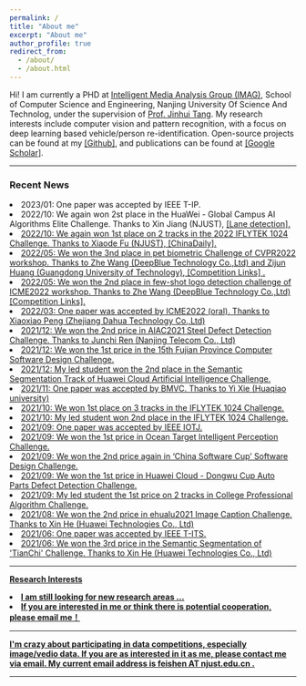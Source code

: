 ```yaml
---
permalink: /
title: "About me"
excerpt: "About me"
author_profile: true
redirect_from: 
  - /about/
  - /about.html
---
```

Hi! I am currently a PHD at <a href="https://imag-njust.net/"> Intelligent Media Analysis Group (IMAG)</a>, School of Computer Science and Engineering, Nanjing University Of Science And Technolog, under the supervision of <a href="https://imag-njust.net/jinhui-tang/">Prof. Jinhui Tang</a>.
My research interests include computer vision and pattern recognition, with a focus on deep learning based vehicle/person re-identification.
Open-source projects can be found at my <a href='https://github.com/muzishen'>[Github]</a>, and publications can be found at <a href='https://scholar.google.com/citations?hl=en&user=wqvr28MAAAAJ'>[Google Scholar]</a>.


<hr>

### Recent News
<li> 2023/01: One paper was accepted by IEEE T-IP.
<li> 2022/10: We again won 2st place in the HuaWei - Global Campus AI Algorithms Elite Challenge. Thanks to Xin Jiang (NJUST), <a href='https://developer.huawei.com/consumer/cn/activity/digixActivity/digixWinnersDetail/101655281685926449'>[Lane detection].
<li> 2022/10: We again won 1st place on 2 tracks in the 2022 IFLYTEK 1024 Challenge. Thanks to Xiaode Fu (NJUST), <a href='https://baijiahao.baidu.com/s?id=1750103461042835751&wfr=spider&for=pc](http://ex.chinadaily.com.cn/exchange/partners/82/rss/channel/cn/columns/vyuatu/stories/WS63872437a3102ada8b224a72.html'>[ChinaDaily].
<li> 2022/05: We won the 3nd place in pet biometric Challenge of CVPR2022 workshop. Thanks to Zhe Wang (DeepBlue Technology Co.,Ltd) and Zijun Huang (Guangdong University of Technology), <a href='https://tianchi.aliyun.com/competition/entrance/531952/rankingList?'>[Competition Links] .
<li> 2022/05: We won the 2nd place in few-shot logo detection challenge of ICME2022 workshop. Thanks to Zhe Wang (DeepBlue Technology Co.,Ltd)<a href='https://tianchi.aliyun.com/competition/entrance/531948/rankingList'> [Competition Links].
<li> 2022/03: One paper was accepted by ICME2022 (oral). Thanks to Xiaoxiao Peng (Zhejiang Dahua Technology Co.,Ltd)
<li> 2021/12: We won the 2nd price in AIAC2021 Steel Defect Detection Challenge. Thanks to Junchi Ren (Nanjing Telecom Co., Ltd)
<li> 2021/12: We won the 1st price in the 15th Fujian Province Computer Software Design Challenge.
<li> 2021/12: My led student won the 2nd place in the Semantic Segmentation Track of Huawei Cloud Artificial Intelligence Challenge. 
<li> 2021/11: One paper was accepted by BMVC. Thanks to Yi Xie (Huaqiao university)
<li> 2021/10: We won 1st place on 3 tracks in the IFLYTEK 1024 Challenge.
<li> 2021/10: My led student won 2nd place in the IFLYTEK 1024 Challenge.
<li> 2021/09: One paper was accepted by IEEE IOTJ.
<li> 2021/09: We won the 1st price in Ocean Target Intelligent Perception Challenge.
<li> 2021/09: We won the 2nd price again in ‘China Software Cup’ Software Design Challenge.
<li> 2021/09: We won the 1st price in Huawei Cloud - Dongwu Cup Auto Parts Defect Detection Challenge. 
<li> 2021/09: My led student the 1st price on 2 tracks in College Professional Algorithm Challenge. 
<li> 2021/08: We won the 2nd price in ehualu2021 Image Caption Challenge. Thanks to Xin He (Huawei Technologies Co., Ltd)
<li> 2021/06: One paper was accepted by IEEE T-ITS.
<li> 2021/06: We won the 3rd price in the  Semantic Segmentation of 'TianChi' Challenge. Thanks to Xin He (Huawei Technologies Co., Ltd)

<hr>

<strong>Research Interests <strong>
  
<li> I am still looking for new research areas ...
<li> If you are interested in me or think there is potential cooperation, please email me！
 
 <hr>
I'm crazy about participating in data competitions, especially image/vedio data. If you are as interested in it as me, please contact me via email. My current email address is feishen AT njust.edu.cn . 
  
<hr>
  
<div style='width:600px;height:300px;margin:0 auto'>
<script type='text/javascript' id='clustrmaps' src='//cdn.clustrmaps.com/map_v2.js?d=mhnrYabZI2bz_eHk1W_A8VvNxtAjYBrWfIfxbLnTRPQ&cmo=faa659&cl=ffffff&w=a'></script>
</div>
